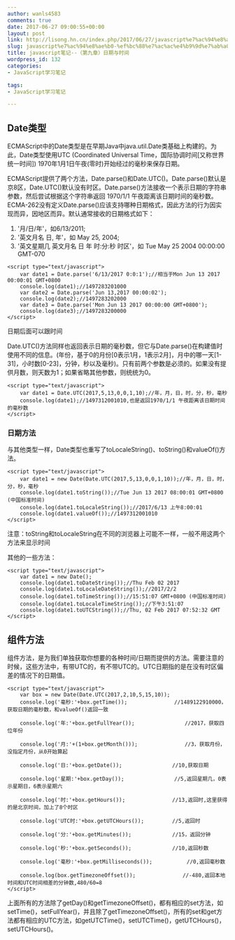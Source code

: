 ```yaml
---
author: wanls4583
comments: true
date: 2017-06-27 09:00:55+00:00
layout: post
link: http://lisong.hn.cn/index.php/2017/06/27/javascript%e7%ac%94%e8%ae%b0-%ef%bc%88%e7%ac%ac%e4%b9%9d%e7%ab%a0%ef%bc%89%e6%97%a5%e6%9c%9f%e4%b8%8e%e6%97%b6%e9%97%b4/
slug: javascript%e7%ac%94%e8%ae%b0-%ef%bc%88%e7%ac%ac%e4%b9%9d%e7%ab%a0%ef%bc%89%e6%97%a5%e6%9c%9f%e4%b8%8e%e6%97%b6%e9%97%b4
title: javascript笔记--（第九章）日期与时间
wordpress_id: 132
categories:
- JavaScript学习笔记

tags:
- JavaScript学习笔记

---
```


## Date类型

ECMAScript中的Date类型是在早期Java中java.util.Date类基础上构建的。为此，Date类型使用UTC (Coordinated Universal Time，国际协调时间[又称世界统一时间]) 1970年1月1日午夜(零时)开始经过的毫秒来保存日期。

ECMAScript提供了两个方法，Date.parse()和Date.UTC()。Date.parse()默认是京8区，Date.UTC()默认没有时区。Date.parse()方法接收一个表示日期的字符串参数，然后尝试根据这个字符串返回 1970/1/1 午夜距离该日期时间的毫秒数。ECMA-262没有定义Date.parse()应该支持哪种日期格式，因此方法的行为因实现而异，因地区而异。默认通常接收的日期格式如下：

1. '月/日/年'，如6/13/2011;
2. '英文月名 日, 年'，如 May 25, 2004;
3. '英文星期几 英文月名 日 年 时:分:秒 时区'，如 Tue May 25 2004 00:00:00 GMT-070

```
<script type="text/javascript">
	var date1 = Date.parse('6/13/2017 0:0:1');//相当于Mon Jun 13 2017 00:00:01 GMT+0800
	console.log(date1);//1497283201000
	var date2 = Date.parse('Jun 13,2017 00:00:02');
	console.log(date2);//1497283202000
	var date3 = Date.parse('Mon Jun 13 2017 00:00:00 GMT+0800');
	console.log(date3);//1497283200000
</script>
```
日期后面可以跟时间

Date.UTC()方法同样也返回表示日期的毫秒数，但它与Date.parse()在构建值时使用不同的信息。(年份，基于0的月份[0表示1月，1表示2月]，月中的哪一天[1-31]，小时数[0-23]，分钟，秒以及毫秒)。只有前两个参数是必须的。如果没有提供月数，则天数为1；如果省略其他参数，则统统为0。

```
<script type="text/javascript">
	var date1 = Date.UTC(2017,5,13,0,0,1,10);//年，月，日，时，分，秒，毫秒
	console.log(date1);//1497312001010,也是返回1970/1/1 午夜距离该日期时间的毫秒数
</script>
```

### 日期方法

与其他类型一样，Date类型也重写了toLocaleString()、toString()和valueOf()方法。

```
<script type="text/javascript">
	var date1 = new Date(Date.UTC(2017,5,13,0,0,1,10));//年，月，日，时，分，秒，毫秒
	console.log(date1.toString());//Tue Jun 13 2017 08:00:01 GMT+0800 (中国标准时间)
	console.log(date1.toLocaleString());//2017/6/13 上午8:00:01
	console.log(date1.valueOf());//1497312001010
</script>
```
注意：toString和toLocaleString在不同的浏览器上可能不一样，一般不用这两个方法来显示时间

其他的一些方法：
```
<script type="text/javascript">
	var date1 = new Date();
	console.log(date1.toDateString());//Thu Feb 02 2017
	console.log(date1.toLocaleDateString());//2017/2/2
	console.log(date1.toTimeString());//15:51:07 GMT+0800 (中国标准时间)
	console.log(date1.toLocaleTimeString());//下午3:51:07
	console.log(date1.toUTCString());//Thu, 02 Feb 2017 07:52:32 GMT
</script>
```

## 组件方法

组件方法，是为我们单独获取你想要的各种时间/日期而提供的方法。需要注意的时候，这些方法中，有带UTC的，有不带UTC的。UTC日期指的是在没有时区偏差的情况下的日期值。
```
<script type="text/javascript">
	var box = new Date(Date.UTC(2017,2,10,5,15,10));
	console.log('毫秒:'+box.getTime());				//1489122910000，获取日期的毫秒数，和valueOf()返回一致
	
	console.log('年:'+box.getFullYear());				//2017，获取四位年份

	console.log('月:'+(1+box.getMonth()));				//3，获取月份，没指定月份，从0开始算起

	console.log('日:'+box.getDate());				//10,获取日期

	console.log('星期:'+box.getDay());				//5,返回星期几，0表示星期日，6表示星期六
	
	console.log('时:'+box.getHours());				//13,返回时,这里获得的是北京时间，加上了8个时区

	console.log('UTC时:'+box.getUTCHours());			//5,返回时
	
	console.log('分:'+box.getMinutes());				//15，返回分钟
	
	console.log('秒:'+box.getSeconds());				//10,返回秒数
	
	console.log('毫秒:'+box.getMilliseconds());			//0,返回毫秒数
	
	console.log(box.getTimezoneOffset());				//-480,返回本地时间和UTC时间相差的分钟数,480/60=8
</script>
```
上面所有的方法除了getDay()和getTimezoneOffset()，都有相应的set方法，如setTime()，setFullYear()，并且除了getTimezoneOffset()，所有的set和get方法都有相应的UTC方法，如getUTCTime()，setUTCTime()，getUTCHours()，setUTCHours()。



